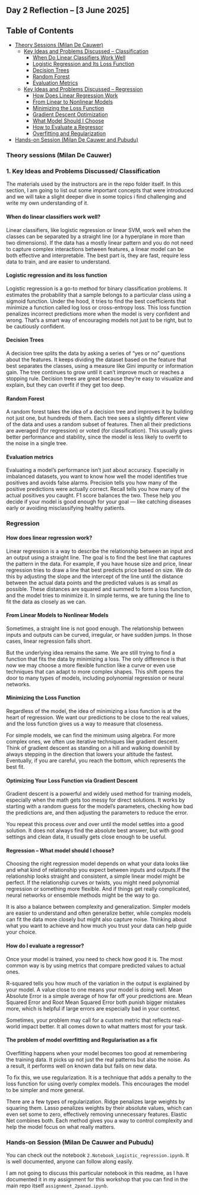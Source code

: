 ## **Day 2 Reflection – [3 June 2025]**
## Table of Contents

- [Theory Sessions (Milan De Cauwer)](#theory-sessions-milan-de-cauwer)
  - [Key Ideas and Problems Discussed – Classification](#key-ideas-and-problems-discussed--classification)
    - [When Do Linear Classifiers Work Well](#when-do-linear-classifiers-work-well)
    - [Logistic Regression and Its Loss Function](#logistic-regression-and-its-loss-function)
    - [Decision Trees](#decision-trees)
    - [Random Forest](#random-forest)
    - [Evaluation Metrics](#evaluation-metrics)
  - [Key Ideas and Problems Discussed – Regression](#key-ideas-and-problems-discussed--regression)
    - [How Does Linear Regression Work](#how-does-linear-regression-work)
    - [From Linear to Nonlinear Models](#from-linear-to-nonlinear-models)
    - [Minimizing the Loss Function](#minimizing-the-loss-function)
    - [Gradient Descent Optimization](#gradient-descent-optimization)
    - [What Model Should I Choose](#what-model-should-i-choose)
    - [How to Evaluate a Regressor](#how-to-evaluate-a-regressor)
    - [Overfitting and Regularization](#overfitting-and-regularization)
- [Hands-on Session (Milan De Cauwer and Pubudu)](#hands-on-session-milan-de-cauwer-and-pubudu)

### Theory sessions (Milan De Cauwer)
### **1. Key Ideas and Problems Discussed/ Classification**
The materials used by the instructors are in the repo folder itself. In this section, I am going to list out some important concepts that were introduced and we will take a slight deeper dive in some topics i find challenging and write my own understanding of it.
#### When do linear classifiers work well?
Linear classifiers, like logistic regression or linear SVM, work well when the classes can be separated by a straight line (or a hyperplane in more than two dimensions). If the data has a mostly linear pattern and you do not need to capture complex interactions between features, a linear model can be both effective and interpretable. The best part is, they are fast, require less data to train, and are easier to understand.


#### Logistic regression and its loss function
Logistic regression is a go-to method for binary classification problems. It estimates the probability that a sample belongs to a particular class using a sigmoid function. Under the hood, it tries to find the best coefficients that minimize a function called log loss or cross-entropy loss. This loss function penalizes incorrect predictions more when the model is very confident and wrong. That’s a smart way of encouraging models not just to be right, but to be cautiously confident.
#### Decision Trees
A decision tree splits the data by asking a series of “yes or no” questions about the features. It keeps dividing the dataset based on the feature that best separates the classes, using a measure like Gini impurity or information gain. The tree continues to grow until it can’t improve much or reaches a stopping rule. Decision trees are great because they’re easy to visualize and explain, but they can overfit if they get too deep.


#### Random Forest
A random forest takes the idea of a decision tree and improves it by building not just one, but hundreds of them. Each tree sees a slightly different view of the data and uses a random subset of features. Then all their predictions are averaged (for regression) or voted (for classification). This usually gives better performance and stability, since the model is less likely to overfit to the noise in a single tree.
#### Evaluation metrics
Evaluating a model’s performance isn’t just about accuracy. Especially in imbalanced datasets, you want to know how well the model identifies true positives and avoids false alarms. Precision tells you how many of the positive predictions were actually correct. Recall tells you how many of the actual positives you caught. F1 score balances the two. These help you decide if your model is good enough for your goal — like catching diseases early or avoiding misclassifying healthy patients.

### **Regression**

#### How does linear regression work?
Linear regression is a way to describe the relationship between an input and an output using a straight line. The goal is to find the best line that captures the pattern in the data. For example, if you have house size and price, linear regression tries to draw a line that best predicts price based on size. We do this by adjusting the slope and the intercept of the line until the distance between the actual data points and the predicted values is as small as possible. These distances are squared and summed to form a loss function, and the model tries to minimize it. In simple terms, we are tuning the line to fit the data as closely as we can.

#### From Linear Models to Nonlinear Models
Sometimes, a straight line is not good enough. The relationship between inputs and outputs can be curved, irregular, or have sudden jumps. In those cases, linear regression falls short.

But the underlying idea remains the same. We are still trying to find a function that fits the data by minimizing a loss. The only difference is that now we may choose a more flexible function like a curve or even use techniques that can adapt to more complex shapes. This shift opens the door to many types of models, including polynomial regression or neural networks.
#### Minimizing the Loss Function
Regardless of the model, the idea of minimizing a loss function is at the heart of regression. We want our predictions to be close to the real values, and the loss function gives us a way to measure that closeness.

For simple models, we can find the minimum using algebra. For more complex ones, we often use iterative techniques like gradient descent. Think of gradient descent as standing on a hill and walking downhill by always stepping in the direction that lowers your altitude the fastest. Eventually, if you are careful, you reach the bottom, which represents the best fit.

#### Optimizing Your Loss Function via Gradient Descent
Gradient descent is a powerful and widely used method for training models, especially when the math gets too messy for direct solutions. It works by starting with a random guess for the model’s parameters, checking how bad the predictions are, and then adjusting the parameters to reduce the error.

You repeat this process over and over until the model settles into a good solution. It does not always find the absolute best answer, but with good settings and clean data, it usually gets close enough to be useful.
#### Regression – What model should I choose?
Choosing the right regression model depends on what your data looks like and what kind of relationship you expect between inputs and outputs.If the relationship looks straight and consistent, a simple linear model might be perfect. If the relationship curves or twists, you might need polynomial regression or something more flexible. And if things get really complicated, neural networks or ensemble methods might be the way to go.

It is also a balance between complexity and generalization. Simpler models are easier to understand and often generalize better, while complex models can fit the data more closely but might also capture noise. Thinking about what you want to achieve and how much you trust your data can help guide your choice.
#### How do I evaluate a regressor?
Once your model is trained, you need to check how good it is. The most common way is by using metrics that compare predicted values to actual ones.

R-squared tells you how much of the variation in the output is explained by your model. A value close to one means your model is doing well. Mean Absolute Error is a simple average of how far off your predictions are. Mean Squared Error and Root Mean Squared Error both punish bigger mistakes more, which is helpful if large errors are especially bad in your context.

Sometimes, your problem may call for a custom metric that reflects real-world impact better. It all comes down to what matters most for your task.


#### The problem of model overfitting and Regularisation as a fix
Overfitting happens when your model becomes too good at remembering the training data. It picks up not just the real patterns but also the noise. As a result, it performs well on known data but fails on new data.

To fix this, we use regularization. It is a technique that adds a penalty to the loss function for using overly complex models. This encourages the model to be simpler and more general. 

There are a few types of regularization. Ridge penalizes large weights by squaring them. Lasso penalizes weights by their absolute values, which can even set some to zero, effectively removing unnecessary features. Elastic Net combines both. Each method gives you a way to control complexity and help the model focus on what really matters.

### Hands-on Session (Milan De Cauwer and Pubudu)
You can check out the notebook `2.Notebook_Logistic_regression.ipynb`. It is well documented, anyone can follow along easily.

I am not going to discuss this particular notebook in this readme, as I have documented it in my assignment for this workshop that you can find in the main repo itself `assignment_2panad.ipynb`.

